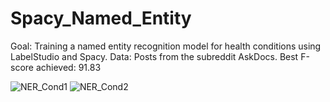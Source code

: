 # Spacy_Named_Entity

Goal: Training a named entity recognition model for health conditions using LabelStudio and Spacy.
Data: Posts from the subreddit AskDocs.
Best F-score achieved: 91.83

![NER_Cond1](https://user-images.githubusercontent.com/56673771/187382195-29f3d8cd-e8c3-47ba-8b37-8a6b570eb5a6.png)
![NER_Cond2](https://user-images.githubusercontent.com/56673771/187382225-2aa2b88e-70d8-458d-bc02-ebe36822e4dd.png)
